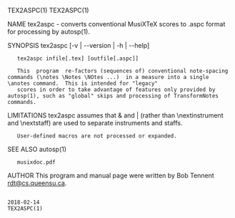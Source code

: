 TEX2ASPC(1)                                                                                                                                                                   TEX2ASPC(1)

NAME
       tex2aspc - converts conventional MusiXTeX scores to .aspc format for processing by autosp(1).

SYNOPSIS
       tex2aspc [-v | --version | -h | --help]

       tex2aspc infile[.tex] [outfile[.aspc]]

       This  program  re-factors (sequences of) conventional note-spacing commands (\notes \Notes \NOtes ...)  in a measure into a single \anotes command.  This is intended for "legacy"
       scores in order to take advantage of features only provided by autosp(1), such as "global" skips and processing of TransformNotes commands.

LIMITATIONS
       tex2aspc assumes that & and | (rather than \nextinstrument and \nextstaff) are used to separate instruments and staffs.

       User-defined macros are not processed or expanded.

SEE ALSO
       autosp(1)

       musixdoc.pdf

AUTHOR
       This program and manual page were written by Bob Tennent <rdt@cs.queensu.ca>.

                                                                                        2018-02-14                                                                            TEX2ASPC(1)
